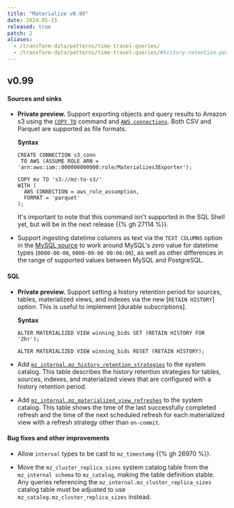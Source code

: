 ```yaml
---
title: "Materialize v0.99"
date: 2024-05-15
released: true
patch: 2
aliases:
  - /transform-data/patterns/time-travel-queries/
  - /transform-data/patterns/time-travel-queries/#history-retention-period
---
```


## v0.99

#### Sources and sinks

* **Private preview.** Support exporting objects and query results to Amazon s3
    using the [`COPY TO`](/sql/copy-to/) command and [`AWS connections`](/sql/create-connection/#aws).
    Both CSV and Parquet are supported as file formats.

  **Syntax**

  ```mzsql
  CREATE CONNECTION s3_conn
   TO AWS (ASSUME ROLE ARN = 'arn:aws:iam::000000000000:role/Materializes3Exporter');

  COPY mv TO 's3://mz-to-s3/'
  WITH (
    AWS CONNECTION = aws_role_assumption,
    FORMAT = 'parquet'
  );
  ```

  It's important to note that this command isn't supported in the SQL Shell yet,
  but will be in the next release {{% gh 27114 %}}.

* Support ingesting datetime columns as text via the `TEXT COLUMNS` option in
  the [MySQL source](/sql/create-source/mysql/) to work around MySQL's _zero_
  value for datetime types (`0000-00-00`, `0000-00-00 00:00:00`), as well as
  other differences in the range of supported values between MySQL and
  PostgreSQL.

#### SQL

* **Private preview.** Support setting a history retention period for sources,
    tables, materialized views, and indexes via the new [`RETAIN HISTORY`]
    option. This is useful to implement [durable subscriptions].

  **Syntax**

  ```mzsql
  ALTER MATERIALIZED VIEW winning_bids SET (RETAIN HISTORY FOR '2hr');
  ```

  ```mzsql
  ALTER MATERIALIZED VIEW winning_bids RESET (RETAIN HISTORY);
  ```

* Add [`mz_internal.mz_history_retention_strategies`](https://materialize.com/docs/sql/system-catalog/mz_internal/#mz_history_retention_strategies)
  to the system catalog. This table describes the history retention strategies
  for tables, sources, indexes, and materialized views that are configured with
  a history retention period.

* Add [`mz_internal.mz_materialized_view_refreshes`](https://materialize.com/docs/sql/system-catalog/mz_internal/#mz_materialized_view_refreshes)
  to the system catalog. This table shows the time of the last successfully
  completed refresh and the time of the next scheduled refresh for each
  materialized view with a refresh strategy other than `on-commit`.

#### Bug fixes and other improvements

* Allow `interval` types to be cast to `mz_timestamp` {{% gh 26970 %}}.

* Move the `mz_cluster_replica_sizes` system catalog table from the `mz_internal
  schema` to `mz_catalog`, making the table definition stable. Any queries
  referencing the `mz_internal.mz_cluster_replica_sizes` catalog table must be
  adjusted to use `mz_catalog.mz_cluster_replica_sizes` instead.
